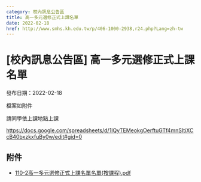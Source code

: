```yaml
---
category: 校內訊息公告區
title: 高一多元選修正式上課名單
date: 2022-02-18
href: http://www.smhs.kh.edu.tw/p/406-1000-2938,r24.php?Lang=zh-tw
---
```


# [校內訊息公告區] 高一多元選修正式上課名單

發布日期：2022-02-18

<div><div></div><div><p>檔案如附件<p>請同學依上課地點上課<p><a href=https://docs.google.com/spreadsheets/d/1IQyTEMeokgOerftuGTf4mnSItiXCcB40bxzkxfuBy0w/edit#gid=0 target=_blank>https://docs.google.com/spreadsheets/d/1IQyTEMeokgOerftuGTf4mnSItiXCcB40bxzkxfuBy0w/edit#gid=0</a></div></div>

## 附件

- [110-2高一多元選修正式上課名單名單(按課程).pdf](https://www.smhs.kh.edu.tw/var/file/0/1000/attach/28/pta_2655_844122_15036.pdf)
